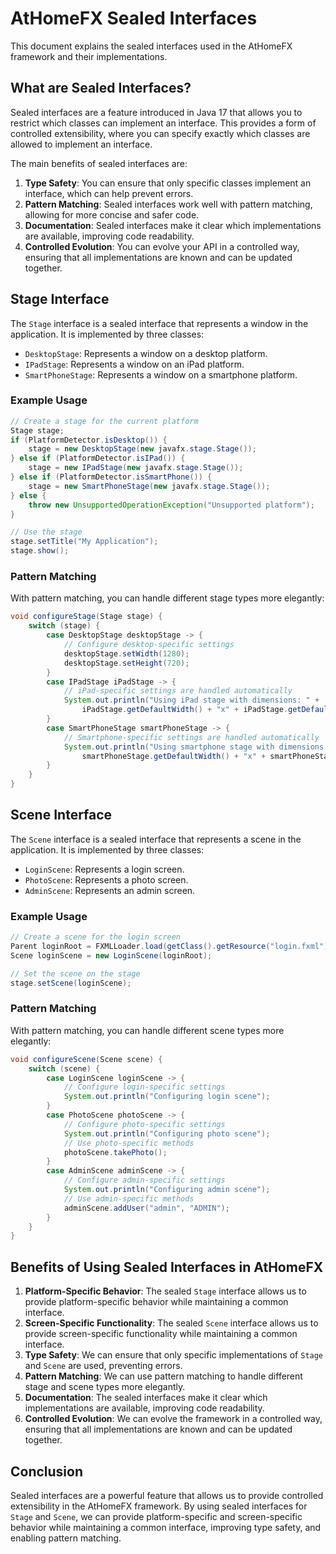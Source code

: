 # AtHomeFX Sealed Interfaces

This document explains the sealed interfaces used in the AtHomeFX framework and their implementations.

## What are Sealed Interfaces?

Sealed interfaces are a feature introduced in Java 17 that allows you to restrict which classes can implement an interface. This provides a form of controlled extensibility, where you can specify exactly which classes are allowed to implement an interface.

The main benefits of sealed interfaces are:

1. **Type Safety**: You can ensure that only specific classes implement an interface, which can help prevent errors.
2. **Pattern Matching**: Sealed interfaces work well with pattern matching, allowing for more concise and safer code.
3. **Documentation**: Sealed interfaces make it clear which implementations are available, improving code readability.
4. **Controlled Evolution**: You can evolve your API in a controlled way, ensuring that all implementations are known and can be updated together.

## Stage Interface

The `Stage` interface is a sealed interface that represents a window in the application. It is implemented by three classes:

- `DesktopStage`: Represents a window on a desktop platform.
- `IPadStage`: Represents a window on an iPad platform.
- `SmartPhoneStage`: Represents a window on a smartphone platform.

### Example Usage

```java
// Create a stage for the current platform
Stage stage;
if (PlatformDetector.isDesktop()) {
    stage = new DesktopStage(new javafx.stage.Stage());
} else if (PlatformDetector.isIPad()) {
    stage = new IPadStage(new javafx.stage.Stage());
} else if (PlatformDetector.isSmartPhone()) {
    stage = new SmartPhoneStage(new javafx.stage.Stage());
} else {
    throw new UnsupportedOperationException("Unsupported platform");
}

// Use the stage
stage.setTitle("My Application");
stage.show();
```

### Pattern Matching

With pattern matching, you can handle different stage types more elegantly:

```java
void configureStage(Stage stage) {
    switch (stage) {
        case DesktopStage desktopStage -> {
            // Configure desktop-specific settings
            desktopStage.setWidth(1280);
            desktopStage.setHeight(720);
        }
        case IPadStage iPadStage -> {
            // iPad-specific settings are handled automatically
            System.out.println("Using iPad stage with dimensions: " + 
                iPadStage.getDefaultWidth() + "x" + iPadStage.getDefaultHeight());
        }
        case SmartPhoneStage smartPhoneStage -> {
            // Smartphone-specific settings are handled automatically
            System.out.println("Using smartphone stage with dimensions: " + 
                smartPhoneStage.getDefaultWidth() + "x" + smartPhoneStage.getDefaultHeight());
        }
    }
}
```

## Scene Interface

The `Scene` interface is a sealed interface that represents a scene in the application. It is implemented by three classes:

- `LoginScene`: Represents a login screen.
- `PhotoScene`: Represents a photo screen.
- `AdminScene`: Represents an admin screen.

### Example Usage

```java
// Create a scene for the login screen
Parent loginRoot = FXMLLoader.load(getClass().getResource("login.fxml"));
Scene loginScene = new LoginScene(loginRoot);

// Set the scene on the stage
stage.setScene(loginScene);
```

### Pattern Matching

With pattern matching, you can handle different scene types more elegantly:

```java
void configureScene(Scene scene) {
    switch (scene) {
        case LoginScene loginScene -> {
            // Configure login-specific settings
            System.out.println("Configuring login scene");
        }
        case PhotoScene photoScene -> {
            // Configure photo-specific settings
            System.out.println("Configuring photo scene");
            // Use photo-specific methods
            photoScene.takePhoto();
        }
        case AdminScene adminScene -> {
            // Configure admin-specific settings
            System.out.println("Configuring admin scene");
            // Use admin-specific methods
            adminScene.addUser("admin", "ADMIN");
        }
    }
}
```

## Benefits of Using Sealed Interfaces in AtHomeFX

1. **Platform-Specific Behavior**: The sealed `Stage` interface allows us to provide platform-specific behavior while maintaining a common interface.
2. **Screen-Specific Functionality**: The sealed `Scene` interface allows us to provide screen-specific functionality while maintaining a common interface.
3. **Type Safety**: We can ensure that only specific implementations of `Stage` and `Scene` are used, preventing errors.
4. **Pattern Matching**: We can use pattern matching to handle different stage and scene types more elegantly.
5. **Documentation**: The sealed interfaces make it clear which implementations are available, improving code readability.
6. **Controlled Evolution**: We can evolve the framework in a controlled way, ensuring that all implementations are known and can be updated together.

## Conclusion

Sealed interfaces are a powerful feature that allows us to provide controlled extensibility in the AtHomeFX framework. By using sealed interfaces for `Stage` and `Scene`, we can provide platform-specific and screen-specific behavior while maintaining a common interface, improving type safety, and enabling pattern matching.
